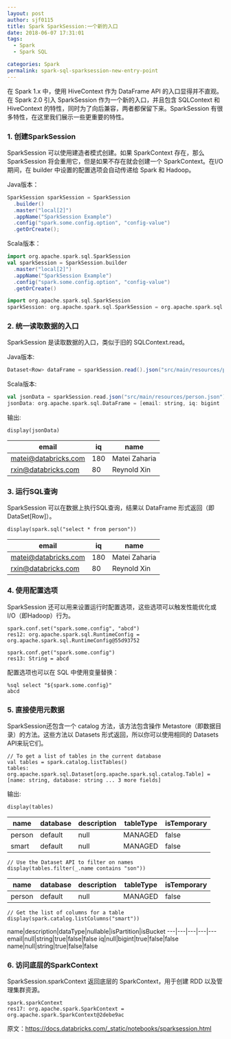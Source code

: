 ```yaml
---
layout: post
author: sjf0115
title: Spark SparkSession:一个新的入口
date: 2018-06-07 17:31:01
tags:
  - Spark
  - Spark SQL

categories: Spark
permalink: spark-sql-sparksession-new-entry-point
---
```


在 Spark 1.x 中，使用 HiveContext 作为 DataFrame API 的入口显得并不直观。在 Spark 2.0 引入 SparkSession 作为一个新的入口，并且包含 SQLContext 和 HiveContext 的特性，同时为了向后兼容，两者都保留下来。SparkSession 有很多特性，在这里我们展示一些更重要的特性。

### 1. 创建SparkSession

SparkSession 可以使用建造者模式创建。如果 SparkContext 存在，那么 SparkSession 将会重用它，但是如果不存在就会创建一个 SparkContext。在I/O期间，在 builder 中设置的配置选项会自动传递给 Spark 和 Hadoop。

Java版本：
```java
SparkSession sparkSession = SparkSession
  .builder()
  .master("local[2]")
  .appName("SparkSession Example")
  .config("spark.some.config.option", "config-value")
  .getOrCreate();
```
Scala版本：
```scala
import org.apache.spark.sql.SparkSession
val sparkSession = SparkSession.builder
  .master("local[2]")
  .appName("SparkSession Example")
  .config("spark.some.config.option", "config-value")
  .getOrCreate()

import org.apache.spark.sql.SparkSession
sparkSession: org.apache.spark.sql.SparkSession = org.apache.spark.sql.SparkSession@46d6b87c
```

### 2. 统一读取数据的入口

SparkSession 是读取数据的入口，类似于旧的 SQLContext.read。

Java版本:
```java
Dataset<Row> dataFrame = sparkSession.read().json("src/main/resources/person.json");
```
Scala版本:
```scala
val jsonData = sparkSession.read.json("src/main/resources/person.json")
jsonData: org.apache.spark.sql.DataFrame = [email: string, iq: bigint ... 1 more field]
```
输出:
```
display(jsonData)
```
email|iq|name
---|---|---
matei@databricks.com|180|Matei Zaharia
rxin@databricks.com|80|Reynold Xin

### 3. 运行SQL查询

SparkSession 可以在数据上执行SQL查询，结果以 DataFrame 形式返回（即DataSet[Row]）。
```
display(spark.sql("select * from person"))
```

email|iq|name
---|---|---
matei@databricks.com|180|Matei Zaharia
rxin@databricks.com|80|Reynold Xin

### 4. 使用配置选项

SparkSession 还可以用来设置运行时配置选项，这些选项可以触发性能优化或I/O（即Hadoop）行为。
```
spark.conf.set("spark.some.config", "abcd")
res12: org.apache.spark.sql.RuntimeConfig = org.apache.spark.sql.RuntimeConfig@55d93752

spark.conf.get("spark.some.config")
res13: String = abcd
```
配置选项也可以在 SQL 中使用变量替换：
```
%sql select "${spark.some.config}"
abcd
```
### 5. 直接使用元数据

SparkSession还包含一个 catalog 方法，该方法包含操作 Metastore（即数据目录）的方法。这些方法以 Datasets 形式返回，所以你可以使用相同的 Datasets API来玩它们。
```
// To get a list of tables in the current database
val tables = spark.catalog.listTables()
tables: org.apache.spark.sql.Dataset[org.apache.spark.sql.catalog.Table] = [name: string, database: string ... 3 more fields]
```
输出:
```
display(tables)
```
name|database|description|tableType|isTemporary
---|---|---|---|---
person|default|null|MANAGED|false
smart|default|null|MANAGED|false

```
// Use the Dataset API to filter on names
display(tables.filter(_.name contains "son"))
```
name|database|description|tableType|isTemporary
---|---|---|---|---
person|default|null|MANAGED|false

```
// Get the list of columns for a table
display(spark.catalog.listColumns("smart"))
```
name|description|dataType|nullable|isPartition|isBucket
---|---|---|---|---
email|null|string|true|false|false
iq|null|bigint|true|false|false
name|null|string|true|false|false

### 6. 访问底层的SparkContext

SparkSession.sparkContext 返回底层的 SparkContext，用于创建 RDD 以及管理集群资源。
```
spark.sparkContext
res17: org.apache.spark.SparkContext = org.apache.spark.SparkContext@2debe9ac
```

原文：https://docs.databricks.com/_static/notebooks/sparksession.html
